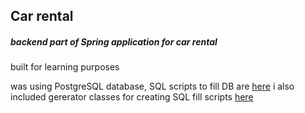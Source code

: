 ## Car rental
##### backend part of Spring application for car rental
built for learning purposes

was using PostgreSQL database, SQL scripts to fill DB are [here](src/main/resources/db/changelog)
i also included gererator classes for creating SQL fill scripts [here](src/main/java/com/vilensky/carrental/database_fillers)